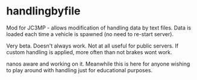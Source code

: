 # handlingbyfile
Mod for JC3MP - allows modification of handling data by text files. Data is loaded each time a vehicle is spawned (no need to re-start server).

Very beta.
Doesn't always work.
Not at all useful for public servers.
If custom handling is applied, more often than not brakes wont work.

nanos aware and working on it.
Meanwhile this is here for anyone wishing to play around with handling just for educational purposes.
